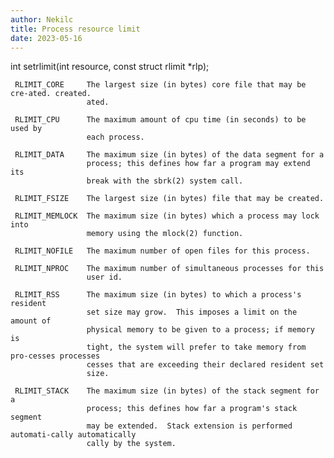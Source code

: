 ```yaml
---
author: Nekilc
title: Process resource limit
date: 2023-05-16
---
```


int setrlimit(int resource, const struct rlimit *rlp);

     RLIMIT_CORE     The largest size (in bytes) core file that may be cre-ated. created.
                     ated.

     RLIMIT_CPU      The maximum amount of cpu time (in seconds) to be used by
                     each process.

     RLIMIT_DATA     The maximum size (in bytes) of the data segment for a
                     process; this defines how far a program may extend its
                     break with the sbrk(2) system call.

     RLIMIT_FSIZE    The largest size (in bytes) file that may be created.

     RLIMIT_MEMLOCK  The maximum size (in bytes) which a process may lock into
                     memory using the mlock(2) function.

     RLIMIT_NOFILE   The maximum number of open files for this process.

     RLIMIT_NPROC    The maximum number of simultaneous processes for this
                     user id.

     RLIMIT_RSS      The maximum size (in bytes) to which a process's resident
                     set size may grow.  This imposes a limit on the amount of
                     physical memory to be given to a process; if memory is
                     tight, the system will prefer to take memory from pro-cesses processes
                     cesses that are exceeding their declared resident set
                     size.

     RLIMIT_STACK    The maximum size (in bytes) of the stack segment for a
                     process; this defines how far a program's stack segment
                     may be extended.  Stack extension is performed automati-cally automatically
                     cally by the system.
